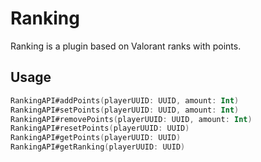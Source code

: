 # Ranking
Ranking is a plugin based on Valorant ranks with points.

## Usage

```kotlin
RankingAPI#addPoints(playerUUID: UUID, amount: Int)
RankingAPI#setPoints(playerUUID: UUID, amount: Int)
RankingAPI#removePoints(playerUUID: UUID, amount: Int)
RankingAPI#resetPoints(playerUUID: UUID)
RankingAPI#getPoints(playerUUID: UUID)
RankingAPI#getRanking(playerUUID: UUID)
```
